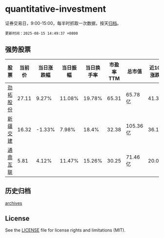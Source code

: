 # quantitative-investment

证券交易日，9:00-15:00，每半时抓取一次数据，按天[归档](archives)。

`更新时间：2025-08-15 14:49:37 +0800`

## 强势股票

|股票|当前价|当日涨跌幅|当日振幅|当日换手率|市盈率TTM|总市值|近10日涨跌幅|
|----|----|----|----|----|----|----|----|
|[劲拓股份](https://xueqiu.com/S/SZ300400)|27.11|9.27%|11.08%|19.78%|65.31|65.78亿|41.35%|
|[新疆交建](https://xueqiu.com/S/SZ002941)|16.32|-1.33%|7.98%|18.4%|32.38|105.36亿|36.11%|
|[通鼎互联](https://xueqiu.com/S/SZ002491)|5.81|4.12%|11.47%|15.26%|30.25|71.46亿|20.04%|

## 历史归档

[archives](archives)

## License

See the [LICENSE](LICENSE) file for license rights and limitations (MIT).